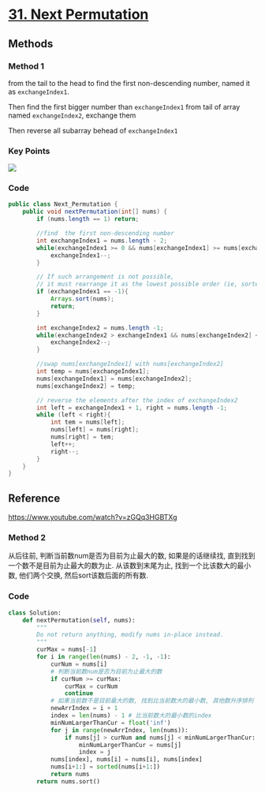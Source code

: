 # [31. Next Permutation](https://leetcode.com/problems/next-permutation/)

## Methods

### Method 1

from the tail to the head to find the first non-descending number, named it as `exchangeIndex1`.

Then find the first bigger number than `exchangeIndex1` from tail of array named `exchangeIndex2`, exchange them

Then reverse all subarray behead of `exchangeIndex1`

### Key Points

![](../../Image/next_permutaion1.png)

### Code

```java
public class Next_Permutation {
    public void nextPermutation(int[] nums) {
        if (nums.length == 1) return;

        //find  the first non-descending number
        int exchangeIndex1 = nums.length - 2;
        while(exchangeIndex1 >= 0 && nums[exchangeIndex1] >= nums[exchangeIndex1+1]){
            exchangeIndex1--;
        }

        // If such arrangement is not possible, 
        // it must rearrange it as the lowest possible order (ie, sorted in ascending order).
        if (exchangeIndex1 == -1){
            Arrays.sort(nums);
            return;
        }

        int exchangeIndex2 = nums.length -1;
        while(exchangeIndex2 > exchangeIndex1 && nums[exchangeIndex2] <= nums[exchangeIndex1]){
            exchangeIndex2--;
        }

        //swap nums[exchangeIndex1] with nums[exchangeIndex2]
        int temp = nums[exchangeIndex1];
        nums[exchangeIndex1] = nums[exchangeIndex2];
        nums[exchangeIndex2] = temp;

        // reverse the elements after the index of exchangeIndex2
        int left = exchangeIndex1 + 1, right = nums.length -1;
        while (left < right){
            int tem = nums[left];
            nums[left] = nums[right];
            nums[right] = tem;
            left++;
            right--;
        }
    }
}


```

## Reference

https://www.youtube.com/watch?v=zGQq3HGBTXg

### Method 2

从后往前, 判断当前数num是否为目前为止最大的数, 如果是的话继续找, 直到找到一个数不是目前为止最大的数为止. 从该数到末尾为止, 找到一个比该数大的最小数, 他们两个交换, 然后sort该数后面的所有数.

### Code

```python
class Solution:
    def nextPermutation(self, nums):
        """
        Do not return anything, modify nums in-place instead.
        """
        curMax = nums[-1]
        for i in range(len(nums) - 2, -1, -1):
            curNum = nums[i]
            # 判断当前数num是否为目前为止最大的数
            if curNum >= curMax:
                curMax = curNum
                continue
            # 如果当前数不是目前最大的数, 找到比当前数大的最小数, 其他数升序排列
            newArrIndex = i + 1
            index = len(nums) - 1 # 比当前数大的最小数的index
            minNumLargerThanCur = float('inf')
            for j in range(newArrIndex, len(nums)):
                if nums[j] > curNum and nums[j] < minNumLargerThanCur:
                    minNumLargerThanCur = nums[j]
                    index = j
            nums[index], nums[i] = nums[i], nums[index]
            nums[i+1:] = sorted(nums[i+1:])
            return nums
        return nums.sort()
```